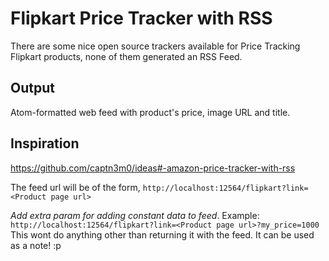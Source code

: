 # Flipkart Price Tracker with RSS
There are some nice open source trackers available for Price Tracking Flipkart products, none of them generated an 
RSS Feed.

## Output
Atom-formatted web feed with product's price, image URL and title.

## Inspiration
https://github.com/captn3m0/ideas#-amazon-price-tracker-with-rss

The feed url will be of the form, `http://localhost:12564/flipkart?link=<Product page url>`

_Add extra param for adding constant data to feed_. Example:
`http://localhost:12564/flipkart?link=<Product page url>?my_price=1000`
This wont do anything other than returning it with the feed. It can be used as a note! :p